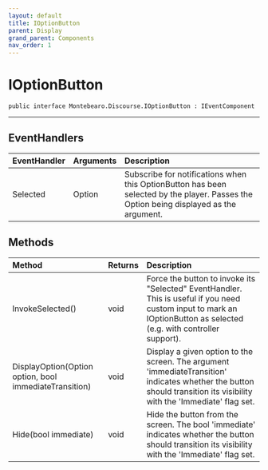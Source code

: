 ```yaml
---
layout: default
title: IOptionButton
parent: Display
grand_parent: Components
nav_order: 1
---
```


# IOptionButton

```
public interface Montebearo.Discourse.IOptionButton : IEventComponent
```

---

## EventHandlers

| EventHandler | Arguments | Description |
|:--|:--|:--|
| Selected | Option | Subscribe for notifications when this OptionButton has been selected by the player. Passes the Option being displayed as the argument. |

## Methods

| Method | Returns | Description |
|:--|:--|:--|
| InvokeSelected() | void | Force the button to invoke its "Selected" EventHandler. This is useful if you need custom input to mark an IOptionButton as selected (e.g. with controller support).  |
| DisplayOption(Option option, bool immediateTransition) | void | Display a given option to the screen. The argument 'immediateTransition' indicates whether the button should transition its visibility with the 'Immediate' flag set. |
| Hide(bool immediate) | void | Hide the button from the screen. The bool 'immediate' indicates whether the button should transition its visibility with the 'Immediate' flag set. |
